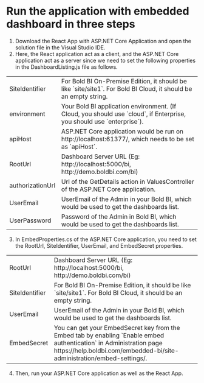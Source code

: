# Run the application with embedded dashboard in three steps

1. Download the React App with ASP.NET Core Application and open the solution file in the Visual Studio IDE. 
2. Here, the React application act as a client, and the ASP.NET Core application act as a server since we need to set the following properties in the DashboardListing.js file as follows.
<meta charset="utf-8"/>
<table>
  <tbody>    
    <tr>
        <td align="left">SiteIdentifier</td>
        <td align="left">For Bold BI On-Premise Edition, it should be like `site/site1`. For Bold BI Cloud, it should be an empty string.</td>
    </tr>
    <tr>
        <td align="left">environment</td>
        <td align="left">Your Bold BI application environment. (If Cloud, you should use `cloud`, if Enterprise, you should use `enterprise`).</td>
    </tr>
    <tr>
        <td align="left">apiHost</td>
        <td align="left">	ASP.NET Core application would be run on http://localhost:61377/, which needs to be set as `apiHost`.</td>
    </tr>
    <tr>
        <td align="left">RootUrl</td>
        <td align="left">Dashboard Server URL (Eg: http://localhost:5000/bi, http://demo.boldbi.com/bi)</td>
    </tr>
    <tr>
        <td align="left">authorizationUrl</td>
        <td align="left">Url of the GetDetails action in ValuesController of the ASP.NET Core application.</td>
    </tr>
    <tr>
        <td align="left">UserEmail</td>
        <td align="left">UserEmail of the Admin in your Bold BI, which would be used to get the dashboards list.</td>
    </tr>
    <tr>
        <td align="left">UserPassword</td>
        <td align="left">Password of the Admin in Bold BI, which would be used to get the dashboards list.</td>
    </tr>
  </tbody>
</table>
 
3. In EmbedProperties.cs of the ASP.NET Core application, you need to set the RootUrl, SiteIdentifier, UserEmail, and EmbedSecret properties.
<meta charset="utf-8"/>
<table>
  <tbody>
    <tr>
        <td align="left">RootUrl</td>
        <td align="left">Dashboard Server URL (Eg: http://localhost:5000/bi, http://demo.boldbi.com/bi)</td>
    </tr>
    <tr>
        <td align="left">SiteIdentifier</td>
        <td align="left">For Bold BI On-Premise Edition, it should be like `site/site1`. For Bold BI Cloud, it should be an empty string.</td>
    </tr>
    <tr>
        <td align="left">UserEmail</td>
        <td align="left">UserEmail of the Admin in your Bold BI, which would be used to get the dashboards list.</td>
    </tr>
    <tr>
        <td align="left">EmbedSecret</td>
        <td align="left">You can get your EmbedSecret key from the Embed tab by enabling `Enable embed authentication` in Administration page https://help.boldbi.com/embedded-bi/site-administration/embed-settings/.</td>
    </tr>
  </tbody>
</table>

4. Then, run your ASP.NET Core application as well as the React App.                                                          

